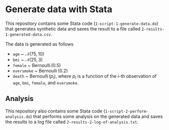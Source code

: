 # Generate data with Stata

This repository contains some Stata code (`1-script-1-generate-data.do`) that generates synthetic data and saves the result to a file called `2-results-1-generated-data.csv`.

The data is generated as follows

- `age` ~ $\mathcal{N}(75, 10)$
- `bmi` ~ $\mathcal{N}(25, 3)$
- `female` ~ $\operatorname{Bernoulli}(0.5)$
- `eversmoke` ~ $\operatorname{Bernoulli}(0.2)$
- `death` ~ $\operatorname{Bernoulli}(p_i)$, where $p_i$ is a function of the $i$-th observation of `age`, `bmi`, `female`, and `eversmoke`.

## Analysis

This repository also contains some Stata code (`1-script-2-perform-analysis.do`) that performs some analysis on the generated data and saves the results to a log file called `2-results-2-log-of-analysis.txt`.